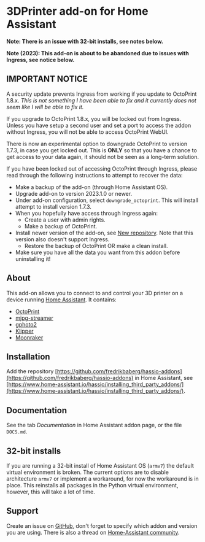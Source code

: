 # 3DPrinter add-on for Home Assistant

**Note: There is an issue with 32-bit installs, see notes below.**

**Note (2023): This add-on is about to be abandoned due to issues with Ingress, see notice below.**

## **IMPORTANT NOTICE**

A security update prevents Ingress from working if you update to OctoPrint 1.8.x. *This is not something I have been able to fix and it currently does not seem like I will be able to fix it.*

If you upgrade to OctoPrint 1.8.x, you will be locked out from Ingress. Unless you have setup a second user and set a port to access the addon without Ingress, you will not be able to access OctoPrint WebUI.

There is now an experimental option to downgrade OctoPrint to version 1.7.3, in case you get locked out.
This is **ONLY** so that you have a chance to get access to your data again, it should not be seen as a long-term solution.

If you have been locked out of accessing OctoPrint through Ingress, please read through the following instructions to attempt to recover the data:
* Make a backup of the add-on (through Home Assistant OS).
* Upgrade add-on to version 2023.1.0 or newer.
* Under add-on configuration, select `downgrade_octoprint`. This will install attempt to install version 1.7.3.
* When you hopefully have access through Ingress again:
    * Create a user with admin rights.
    * Make a backup of OctoPrint.
* Install newer version of the add-on, see [New repository](https://github.com/fredrikbaberg/ha-3dprinter-addons). Note that this version also doesn't support Ingress.
    * Restore the backup of OctoPrint OR make a clean install.
* Make sure you have all the data you want from this addon before uninstalling it!

## About

This add-on allows you to connect to and control your 3D printer on a device running [Home Assistant](https://home-assistant.io/).
It contains:
- [OctoPrint](https://octoprint.org)
- [mjpg-streamer](https://github.com/jacksonliam/mjpg-streamer)
- [gphoto2](http://gphoto.org/)
- [Klipper](https://www.klipper3d.org/)
- [Moonraker](https://moonraker.readthedocs.io/)

## Installation

Add the repository [https://github.com/fredrikbaberg/hassio-addons](https://github.com/fredrikbaberg/hassio-addons) in Home Assistant, see [https://www.home-assistant.io/hassio/installing_third_party_addons/](https://www.home-assistant.io/hassio/installing_third_party_addons/).

## Documentation

See the tab _Documentation_ in Home Assistant addon page, or the file `DOCS.md`.

## 32-bit installs

If you are running a 32-bit install of Home Assistant OS (`armv7`) the default virtual environment is broken. The current options are to disable architecture `armv7` or implement a workaround, for now the workaround is in place. This reinstalls all packages in the Python virtual environment, however, this will take a lot of time.

## Support

Create an issue on [GitHub](https://github.com/fredrikbaberg/hassio-addons), don't forget to specify which addon and version you are using.
There is also a thread on [Home-Assistant community](https://community.home-assistant.io/t/repository-octoprint-wip/22883).
